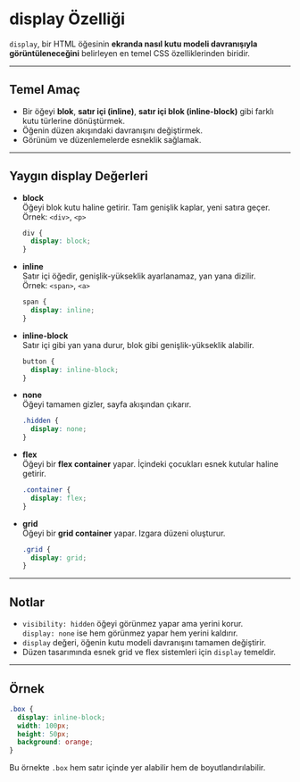 # display Özelliği

`display`, bir HTML öğesinin **ekranda nasıl kutu modeli davranışıyla görüntüleneceğini** belirleyen en temel CSS özelliklerinden biridir.

---

## Temel Amaç

- Bir öğeyi **blok**, **satır içi (inline)**, **satır içi blok (inline-block)** gibi farklı kutu türlerine dönüştürmek.
- Öğenin düzen akışındaki davranışını değiştirmek.
- Görünüm ve düzenlemelerde esneklik sağlamak.

---

## Yaygın display Değerleri

- **block**  
  Öğeyi blok kutu haline getirir. Tam genişlik kaplar, yeni satıra geçer.  
  Örnek: `<div>`, `<p>`

  ```css
  div {
    display: block;
  }
  ```

- **inline**  
  Satır içi öğedir, genişlik-yükseklik ayarlanamaz, yan yana dizilir.  
  Örnek: `<span>`, `<a>`

  ```css
  span {
    display: inline;
  }
  ```

- **inline-block**  
  Satır içi gibi yan yana durur, blok gibi genişlik-yükseklik alabilir.

  ```css
  button {
    display: inline-block;
  }
  ```

- **none**  
  Öğeyi tamamen gizler, sayfa akışından çıkarır.

  ```css
  .hidden {
    display: none;
  }
  ```

- **flex**  
  Öğeyi bir **flex container** yapar. İçindeki çocukları esnek kutular haline getirir.

  ```css
  .container {
    display: flex;
  }
  ```

- **grid**  
  Öğeyi bir **grid container** yapar. Izgara düzeni oluşturur.

  ```css
  .grid {
    display: grid;
  }
  ```

---

## Notlar

- `visibility: hidden` öğeyi görünmez yapar ama yerini korur.  
  `display: none` ise hem görünmez yapar hem yerini kaldırır.
- `display` değeri, öğenin kutu modeli davranışını tamamen değiştirir.
- Düzen tasarımında esnek grid ve flex sistemleri için `display` temeldir.

---

## Örnek

```css
.box {
  display: inline-block;
  width: 100px;
  height: 50px;
  background: orange;
}
```
Bu örnekte `.box` hem satır içinde yer alabilir hem de boyutlandırılabilir.
